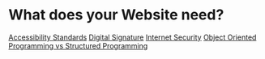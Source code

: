 <!DOCTYPE html>
<html>
  <head>
    <meta charset="utf-8">
    <title>Index</title>
      </head>
      <body>
        <h1>What does your Website need?</h1>
<a href="https://adrianeision.github.io/HowToDoYourWeb/Accessibility-Standards.html">Accessibility Standards</a>
<a href="https://adrianeision.github.io/HowToDoYourWeb/Digital-Signature.html">Digital Signature</a>
<a href="https://adrianeision.github.io/HowToDoYourWeb/Internet-Security.html">Internet Security</a>
<a href="https://adrianeision.github.io/HowToDoYourWeb/Object-Oriented-Programming-vs-Structured-Programming.html">Object Oriented Programming vs Structured Programming</a>
  </body>
</html>
